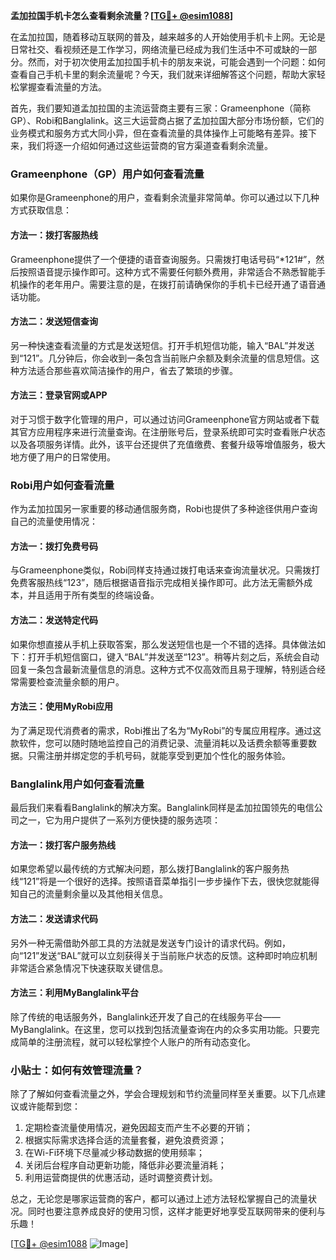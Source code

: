 **孟加拉国手机卡怎么查看剩余流量？[[TG💪+ @esim1088](https://t.me/s/esim1088)]**

在孟加拉国，随着移动互联网的普及，越来越多的人开始使用手机卡上网。无论是日常社交、看视频还是工作学习，网络流量已经成为我们生活中不可或缺的一部分。然而，对于初次使用孟加拉国手机卡的朋友来说，可能会遇到一个问题：如何查看自己手机卡里的剩余流量呢？今天，我们就来详细解答这个问题，帮助大家轻松掌握查看流量的方法。

首先，我们要知道孟加拉国的主流运营商主要有三家：Grameenphone（简称GP）、Robi和Banglalink。这三大运营商占据了孟加拉国大部分市场份额，它们的业务模式和服务方式大同小异，但在查看流量的具体操作上可能略有差异。接下来，我们将逐一介绍如何通过这些运营商的官方渠道查看剩余流量。

### Grameenphone（GP）用户如何查看流量

如果你是Grameenphone的用户，查看剩余流量非常简单。你可以通过以下几种方式获取信息：

#### 方法一：拨打客服热线
Grameenphone提供了一个便捷的语音查询服务。只需拨打电话号码“*121#”，然后按照语音提示操作即可。这种方式不需要任何额外费用，非常适合不熟悉智能手机操作的老年用户。需要注意的是，在拨打前请确保你的手机卡已经开通了语音通话功能。

#### 方法二：发送短信查询
另一种快速查看流量的方式是发送短信。打开手机短信功能，输入“BAL”并发送到“121”。几分钟后，你会收到一条包含当前账户余额及剩余流量的信息短信。这种方法适合那些喜欢简洁操作的用户，省去了繁琐的步骤。

#### 方法三：登录官网或APP
对于习惯于数字化管理的用户，可以通过访问Grameenphone官方网站或者下载其官方应用程序来进行流量查询。在注册账号后，登录系统即可实时查看账户状态以及各项服务详情。此外，该平台还提供了充值缴费、套餐升级等增值服务，极大地方便了用户的日常使用。

### Robi用户如何查看流量

作为孟加拉国另一家重要的移动通信服务商，Robi也提供了多种途径供用户查询自己的流量使用情况：

#### 方法一：拨打免费号码
与Grameenphone类似，Robi同样支持通过拨打电话来查询流量状况。只需拨打免费客服热线“123”，随后根据语音指示完成相关操作即可。此方法无需额外成本，并且适用于所有类型的终端设备。

#### 方法二：发送特定代码
如果你想直接从手机上获取答案，那么发送短信也是一个不错的选择。具体做法如下：打开手机短信窗口，键入“BAL”并发送至“123”。稍等片刻之后，系统会自动回复一条包含最新流量信息的消息。这种方式不仅高效而且易于理解，特别适合经常需要检查流量余额的用户。

#### 方法三：使用MyRobi应用
为了满足现代消费者的需求，Robi推出了名为“MyRobi”的专属应用程序。通过这款软件，您可以随时随地监控自己的消费记录、流量消耗以及话费余额等重要数据。只需注册并绑定您的手机号码，就能享受到更加个性化的服务体验。

### Banglalink用户如何查看流量

最后我们来看看Banglalink的解决方案。Banglalink同样是孟加拉国领先的电信公司之一，它为用户提供了一系列方便快捷的服务选项：

#### 方法一：拨打客户服务热线
如果您希望以最传统的方式解决问题，那么拨打Banglalink的客户服务热线“121”将是一个很好的选择。按照语音菜单指引一步步操作下去，很快您就能得知自己的流量剩余量以及其他相关信息。

#### 方法二：发送请求代码
另外一种无需借助外部工具的方法就是发送专门设计的请求代码。例如，向“121”发送“BAL”就可以立刻获得关于当前账户状态的反馈。这种即时响应机制非常适合紧急情况下快速获取关键信息。

#### 方法三：利用MyBanglalink平台
除了传统的电话服务外，Banglalink还开发了自己的在线服务平台——MyBanglalink。在这里，您可以找到包括流量查询在内的众多实用功能。只要完成简单的注册流程，就可以轻松掌控个人账户的所有动态变化。

### 小贴士：如何有效管理流量？

除了了解如何查看流量之外，学会合理规划和节约流量同样至关重要。以下几点建议或许能帮到您：
1. 定期检查流量使用情况，避免因超支而产生不必要的开销；
2. 根据实际需求选择合适的流量套餐，避免浪费资源；
3. 在Wi-Fi环境下尽量减少移动数据的使用频率；
4. 关闭后台程序自动更新功能，降低非必要流量消耗；
5. 利用运营商提供的优惠活动，适时调整资费计划。

总之，无论您是哪家运营商的客户，都可以通过上述方法轻松掌握自己的流量状况。同时也要注意养成良好的使用习惯，这样才能更好地享受互联网带来的便利与乐趣！

[[TG💪+ @esim1088](https://t.me/s/esim1088) ![Image](https://i.postimg.cc/4NQfJmqS/Snipaste-2025-05-13-00-14-12.png)]